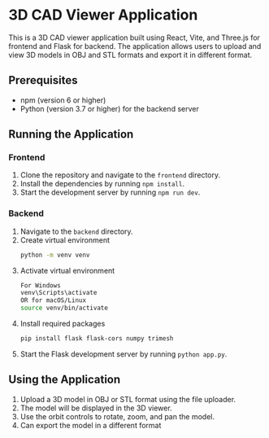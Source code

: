 # 3D CAD Viewer Application

This is a 3D CAD viewer application built using React, Vite, and Three.js for frontend and Flask for backend. The application allows users to upload and view 3D models in OBJ and STL formats and export it in different format.

## Prerequisites

* npm (version 6 or higher)
* Python (version 3.7 or higher) for the backend server

## Running the Application

### Frontend

1. Clone the repository and navigate to the `frontend` directory.
2. Install the dependencies by running `npm install`.
3. Start the development server by running `npm run dev`.

### Backend

1. Navigate to the `backend` directory.
2. Create virtual environment
   ```bash
   python -m venv venv

3. Activate virtual environment 
   ```bash
   For Windows
   venv\Scripts\activate
   OR for macOS/Linux
   source venv/bin/activate

5. Install required packages
   ```bash
   pip install flask flask-cors numpy trimesh
   
5. Start the Flask development server by running `python app.py`.

## Using the Application

1. Upload a 3D model in OBJ or STL format using the file uploader.
2. The model will be displayed in the 3D viewer.
3. Use the orbit controls to rotate, zoom, and pan the model.
4. Can export the model in a different format
